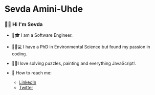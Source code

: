 # Sevda Amini-Uhde 
### 🙋‍♀️ Hi I'm Sevda



* 👩🎓 I am a Software Engineer.
* 🔬🧡💻 I have a PhD in Environmental Science but found my passion in coding.
* 🧩🎨I love solving puzzles, painting and everything JavaScript!.
* 👋 How to reach me:

  * [LinkedIn](https://www.linkedin.com/in/sevda-amini-uhde-ab770743/)
  * [Twitter](https://twitter.com/SevdaSevinu)
  

